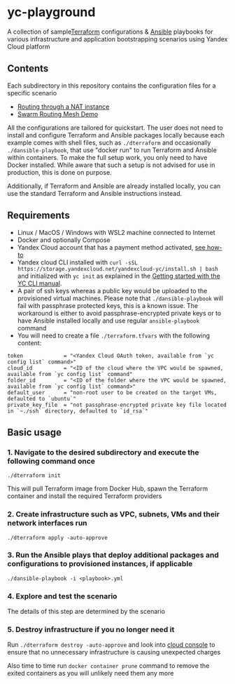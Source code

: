 # yc-playground
A collection of sample[Terraform](https://www.terraform.io/) configurations &amp; [Ansible](https://github.com/ansible/ansible) playbooks for various infrastructure and application bootstrapping scenarios using Yandex Cloud platform 

## Contents
Each subdirectory in this repository contains the configuration files for a specific scenario
- [Routing through a NAT instance](https://github.com/gdlyan/yc-playground/tree/main/nat-instance-tf)
- [Swarm Routing Mesh Demo](https://github.com/gdlyan/yc-playground/tree/main/docker-swarm-tf)

All the configurations are tailored for quickstart. The user does not need to install and configure Terraform and Ansible packages locally because each example comes with shell files, such as `./dterraform` and occasionally `./dansible-playbook`, that use "docker run" to run Terraform and Ansible within containers. To make the full setup work, you only need to have Docker installed. While aware that such a setup is not advised for use in production, this is done on purpose.

Additionally, if Terraform and Ansible are already installed locally, you can use the standard Terraform and Ansible instructions instead.

## Requirements
- Linux / MacOS / Windows with WSL2 machine connected to Internet
- Docker and optionally Compose
- Yandex Cloud account that has a payment method activated, [see how-to](https://cloud.yandex.com/en-ru/docs/billing/operations/create-new-account)
- Yandex cloud CLI installed with `curl -sSL https://storage.yandexcloud.net/yandexcloud-yc/install.sh | bash` and initialized with `yc init` as explained in the [Getting started with the YC CLI manual](https://cloud.yandex.com/en-ru/docs/cli/quickstart). 
- A pair of ssh keys whereas a public key would be uploaded to the provisioned virtual machines. Please note that `./dansible-playbook` will fail with passphrase protected keys, this is a known issue. The workaround is either to avoid passphrase-encrypted private keys or to have Ansible installed locally and use regular `ansible-playbook` command  
- You will need to create a file `./terraform.tfvars` with the following content:
```
token             = "<Yandex Cloud OAuth token, available from `yc config list` command>"
cloud_id          = "<ID of the cloud where the VPC would be spawned, available from `yc config list` command"
folder_id         = "<ID of the folder where the VPC would be spawned, available from `yc config list` command>"
default_user      = "non-root user to be created on the target VMs, defaulted to `ubuntu`"
private_key_file  = "not passphrase-encrypted private key file located in `~./ssh` directory, defaulted to `id_rsa`"
```

## Basic usage
### 1. Navigate to the desired subdirectory and execute the following command once
```
./dterraform init
```
This will pull Terraform image from Docker Hub, spawn the Terraform container and install the required Terraform providers
### 2. Create infrastructure such as VPC, subnets, VMs and their network interfaces run
```
./dterraform apply -auto-approve
```
### 3. Run the Ansible plays that deploy additional packages and configurations to provisioned instances, if applicable
```
./dansible-playbook -i <playbook>.yml
```
### 4. Explore and test the scenario
The details of this step are determined by the scenario 
### 5. Destroy infrastructure if you no longer need it
Run `./dterraform destroy -auto-approve` and look into [cloud console](https://console.cloud.yandex.ru/) to ensure that no unnecessary infrastructure is causing unexpected charges 

Also time to time run `docker container prune` command to remove the exited containers as you will unlikely need them any more 


